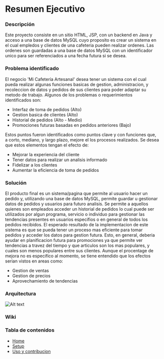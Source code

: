 # Resumen Ejecutivo

### Descripción
Este proyecto consiste en un sitio HTML, JSP, con un backend en Java y acceso a una base de datos MySQL cuyo proposito es crear un sistema en el cual empledos y clientes de una cafeteria pueden realizar ordenes.
Las ordenes son guardadas a una base de datos MySQL con un identificador unico para ser referenciados a una fecha futura si se desea.

### Problema identificado
El negocio 'Mi Cafetería Artesanal' desea tener un sistema con el cual pueda realizar algunas funciones basicas de gestion, administracion, y recoleccion de datos y pedidos de sus clientes para poder adaptar su metodo de trabajo.
Algunos de los problemas o requerimientos identificados son:
- Interfaz de toma de pedidos (Alto)
- Gestion basica de clientes (Alto)
- Historial de pedidos (Alto - Medio)
- Promociones futuras basadas en pedidos anteriores (Bajo)

Estos puntos fueron identificados como puntos clave y con funciones que, a corto, mediano, y largo plazo, mejore el los procesos realizados. Se desea que estos elementos tengan el efecto de:
- Mejorar la experiencia del cliente
- Tener datos para realizar un analisis informado
- Fidelizar a los clientes
- Aumentar la eficiencia de toma de pedidos

### Solución
El producto final es un sistema/pagina que permite al usuario hacer un pedido y, utilizando una base de datos MySQL, permite guardar u gestionar datos de pedidos y usuarios para futuro analisis.
Se permite a aquellos quienes son empleados acceder un historial de pedidos lo cual puede ser utilizados por algun programa, servicio o individuo para gestionar las tendencias presentes en usuarios especifios o en general de todos los pedidos recibidos.
El esperado resultado de la implementacion de este sistema es que se pueda tener un proceso mas eficiente para tomar pedidos y acceder los datos para gestion futura.
Esto, en general, deberia ayudar en planificacion futura para promociones ya que permite ver tendencias a travez del tiempo y que articulos son los mas populares, y cuales son menos populares entre sus clientes.
Aunque el procentage de mejora no es especifico al momento, se tiene entendido que los efectos serian vistos en areas como:
- Gestion de ventas
- Gestion de precios
- Aprovechamiento de tendencias

### Arquitectura
![Alt text](https://imgur.com/lmB0K5n.jpg)

### Wiki
### Tabla de contenidos
- [Home](https://github.com/LuisFernandoQuiroz/PBHT_Project/wiki)
- [Setup](https://github.com/LuisFernandoQuiroz/PBHT_Project/wiki/Setup)
- [Uso y contribucion](https://github.com/LuisFernandoQuiroz/PBHT_Project/wiki/Uso-y-contribucion)
